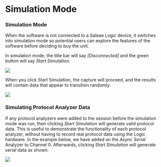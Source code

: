 # Simulation Mode

### **Simulation Mode**

When the software is not connected to a Saleae Logic device, it switches into simulation mode so potential users can explore the features of the software before deciding to buy the unit.

In simulation mode, the title bar will say _\[Disconnected\]_ and the green button will say _Start Simulation_. 

![](https://trello-attachments.s3.amazonaws.com/55f0ad9685db3c82f0f3aeba/5ae220e1cb015c014d4b4936/30ef9ace4896111a083853b2a1552941/Start-sim.png)

When you click Start Simulation, the capture will proceed, and the results will contain data that appear to transition randomly.

![](https://trello-attachments.s3.amazonaws.com/55f0ad9685db3c82f0f3aeba/5ae220e1cb015c014d4b4936/d8c8397cf987aef9056a0f5dad339796/sim-data.png)

### **Simulating Protocol Analyzer Data**

If any protocol analyzers were added to the session before the simulation mode was run, then clicking _Start Simulation_ will generate valid protocol data. This is useful to demonstrate the functionality of each protocol analyzer, without having to record real protocol data using the Logic hardware. In the example below, we have added an the _Async Serial_ Analyzer to Channel 0. Afterwards, clicking _Start Simulation_ will generate serial data as shown.

![](https://trello-attachments.s3.amazonaws.com/55f0ad9685db3c82f0f3aeba/5ae220e1cb015c014d4b4936/8e0d64ab4755e8acfd3b9c54e2fa1604/protocol-sim.png)

